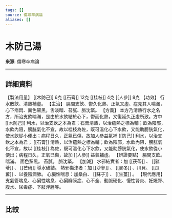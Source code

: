 ```yaml
---
tags: []
source: 傷寒卒病論
aliases: []
---
```


# 木防己湯

**來源**: 傷寒卒病論  

---

## 詳細資料
【製法用量】 [[木防己]] 6克 [[石膏]] 12克 [[桂枝]] 4克 [[人參]] 8克
【功效】
行水散飲、清熱補虛。
【主治】
膈間支飲、鬱久化熱、正氣又虛、症見其人喘滿，心下痞悶、面色黧黑，舌淡暗、苔膩、脈沈緊。
【方義】
本方乃清熱行水之名方，所治支飲喘滿，是由於水飲結於心下，鬱而化熱，又復延久正虛所致。方中 [[木防己]] 利水，以治支飲之本為君；石膏清熱，以治蘊熱之標為輔；飲為陰邪，水飲內阻，膀胱氣化不宣，故以桂枝為佐，既可溫化心下水飲，又能助膀胱氣化，使水飲從小便出；病程日久，正氣已傷，故加人參益氣補 [[防己]] 利水，以治支飲之本為君； [[石膏]] 清熱，以治蘊熱之標為輔；飲為陰邪，水飲內阻，膀胱氣化不宣，故以 [[桂枝]] 為佐，既可溫化心下水飲，又能助膀胱氣化，使水飲從小便出；病程日久，正氣已傷，故加 [[人參]] 益氣補虛。
【辨證要點】
膈間支飲。
喘滿。
面色黧黑。
苔膩。
脈沈緊。
【加減】
水邪結實者：加 [[茯苓]] 、 [[豬苓]] 、 [[芒硝]] 導水破結。
熱邪傷津者：加 [[沙參]] 、 [[麥冬]] 、川貝、 [[瓜蔞]] 、以養陰潤肺。
心臟性喘息：加桑白、 [[蘇子]] 、 [[生薑]] 。
【現代應用】
支氣管喘息、心臟性喘息、心臟瓣膜症、心不全、動脈硬化、慢性腎炎、妊娠腎、腹水、尿毒症、下肢浮腫等。

---

## 比較
